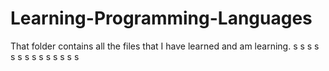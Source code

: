 # Learning-Programming-Languages
That folder contains all the files that I have learned and am learning.
s
s
s
s
s
s
s
s
s
s
s
s
s
s

